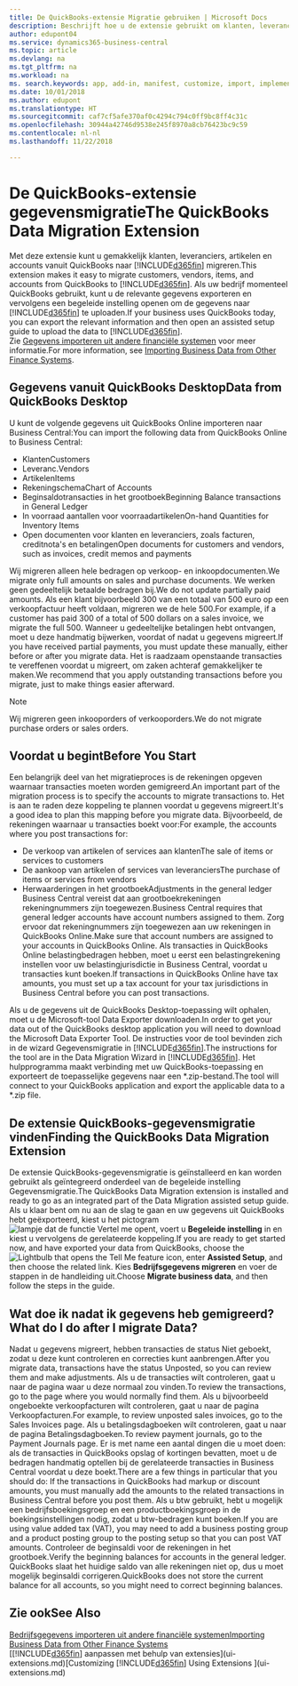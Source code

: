 ```yaml
---
title: De QuickBooks-extensie Migratie gebruiken | Microsoft Docs
description: Beschrijft hoe u de extensie gebruikt om klanten, leveranciers, artikelen en rekeningen van QuickBooks Desktop naar Business Central te importeren.
author: edupont04
ms.service: dynamics365-business-central
ms.topic: article
ms.devlang: na
ms.tgt_pltfrm: na
ms.workload: na
ms. search.keywords: app, add-in, manifest, customize, import, implement
ms.date: 10/01/2018
ms.author: edupont
ms.translationtype: HT
ms.sourcegitcommit: caf7cf5afe370af0c4294c794c0ff9bc8ff4c31c
ms.openlocfilehash: 30944a42746d9538e245f8970a8cb76423bc9c59
ms.contentlocale: nl-nl
ms.lasthandoff: 11/22/2018

---
```


# <a name="the-quickbooks-data-migration-extension"></a><span data-ttu-id="6ee83-103">De QuickBooks-extensie gegevensmigratie</span><span class="sxs-lookup"><span data-stu-id="6ee83-103">The QuickBooks Data Migration Extension</span></span>
<span data-ttu-id="6ee83-104">Met deze extensie kunt u gemakkelijk klanten, leveranciers, artikelen en accounts vanuit QuickBooks naar [!INCLUDE[d365fin](includes/d365fin_md.md)] migreren.</span><span class="sxs-lookup"><span data-stu-id="6ee83-104">This extension makes it easy to migrate customers, vendors, items, and accounts from QuickBooks to [!INCLUDE[d365fin](includes/d365fin_md.md)].</span></span> <span data-ttu-id="6ee83-105">Als uw bedrijf momenteel QuickBooks gebruikt, kunt u de relevante gegevens exporteren en vervolgens een begeleide instelling openen om de gegevens naar [!INCLUDE[d365fin](includes/d365fin_md.md)] te uploaden.</span><span class="sxs-lookup"><span data-stu-id="6ee83-105">If your business uses QuickBooks today, you can export the relevant information and then open an assisted setup guide to upload the data to [!INCLUDE[d365fin](includes/d365fin_md.md)].</span></span>  
<span data-ttu-id="6ee83-106">Zie [Gegevens importeren uit andere financiële systemen](across-import-data-configuration-packages.md) voor meer informatie.</span><span class="sxs-lookup"><span data-stu-id="6ee83-106">For more information, see [Importing Business Data from Other Finance Systems](across-import-data-configuration-packages.md).</span></span>

## <a name="data-from-quickbooks-desktop"></a><span data-ttu-id="6ee83-107">Gegevens vanuit QuickBooks Desktop</span><span class="sxs-lookup"><span data-stu-id="6ee83-107">Data from QuickBooks Desktop</span></span>
 
<span data-ttu-id="6ee83-108">U kunt de volgende gegevens uit QuickBooks Online importeren naar Business Central:</span><span class="sxs-lookup"><span data-stu-id="6ee83-108">You can import the following data from QuickBooks Online to Business Central:</span></span>

- <span data-ttu-id="6ee83-109">Klanten</span><span class="sxs-lookup"><span data-stu-id="6ee83-109">Customers</span></span>  
- <span data-ttu-id="6ee83-110">Leveranc.</span><span class="sxs-lookup"><span data-stu-id="6ee83-110">Vendors</span></span>  
- <span data-ttu-id="6ee83-111">Artikelen</span><span class="sxs-lookup"><span data-stu-id="6ee83-111">Items</span></span>  
- <span data-ttu-id="6ee83-112">Rekeningschema</span><span class="sxs-lookup"><span data-stu-id="6ee83-112">Chart of Accounts</span></span>  
- <span data-ttu-id="6ee83-113">Beginsaldotransacties in het grootboek</span><span class="sxs-lookup"><span data-stu-id="6ee83-113">Beginning Balance transactions in General Ledger</span></span>  
- <span data-ttu-id="6ee83-114">In voorraad aantallen voor voorraadartikelen</span><span class="sxs-lookup"><span data-stu-id="6ee83-114">On-hand Quantities for Inventory Items</span></span>  
- <span data-ttu-id="6ee83-115">Open documenten voor klanten en leveranciers, zoals facturen, creditnota's en betalingen</span><span class="sxs-lookup"><span data-stu-id="6ee83-115">Open documents for customers and vendors, such as invoices, credit memos and payments</span></span>  

<span data-ttu-id="6ee83-116">Wij migreren alleen hele bedragen op verkoop- en inkoopdocumenten.</span><span class="sxs-lookup"><span data-stu-id="6ee83-116">We migrate only full amounts on sales and purchase documents.</span></span> <span data-ttu-id="6ee83-117">We werken geen gedeeltelijk betaalde bedragen bij.</span><span class="sxs-lookup"><span data-stu-id="6ee83-117">We do not update partially paid amounts.</span></span> <span data-ttu-id="6ee83-118">Als een klant bijvoorbeeld 300 van een totaal van 500 euro op een verkoopfactuur heeft voldaan, migreren we de hele 500.</span><span class="sxs-lookup"><span data-stu-id="6ee83-118">For example, if a customer has paid 300 of a total of 500 dollars on a sales invoice, we migrate the full 500.</span></span> <span data-ttu-id="6ee83-119">Wanneer u gedeeltelijke betalingen hebt ontvangen, moet u deze handmatig bijwerken, voordat of nadat u gegevens migreert.</span><span class="sxs-lookup"><span data-stu-id="6ee83-119">If you have received partial payments, you must update these manually, either before or after you migrate data.</span></span> <span data-ttu-id="6ee83-120">Het is raadzaam openstaande transacties te vereffenen voordat u migreert, om zaken achteraf gemakkelijker te maken.</span><span class="sxs-lookup"><span data-stu-id="6ee83-120">We recommend that you apply outstanding transactions before you migrate, just to make things easier afterward.</span></span>

> [!NOTE]
> <span data-ttu-id="6ee83-121">Wij migreren geen inkooporders of verkooporders.</span><span class="sxs-lookup"><span data-stu-id="6ee83-121">We do not migrate purchase orders or sales orders.</span></span>

## <a name="before-you-start"></a><span data-ttu-id="6ee83-122">Voordat u begint</span><span class="sxs-lookup"><span data-stu-id="6ee83-122">Before You Start</span></span>
<span data-ttu-id="6ee83-123">Een belangrijk deel van het migratieproces is de rekeningen opgeven waarnaar transacties moeten worden gemigreerd.</span><span class="sxs-lookup"><span data-stu-id="6ee83-123">An important part of the migration process is to specify the accounts to migrate transactions to.</span></span> <span data-ttu-id="6ee83-124">Het is aan te raden deze koppeling te plannen voordat u gegevens migreert.</span><span class="sxs-lookup"><span data-stu-id="6ee83-124">It's a good idea to plan this mapping before you migrate data.</span></span> <span data-ttu-id="6ee83-125">Bijvoorbeeld, de rekeningen waarnaar u transacties boekt voor:</span><span class="sxs-lookup"><span data-stu-id="6ee83-125">For example, the accounts where you post transactions for:</span></span>

- <span data-ttu-id="6ee83-126">De verkoop van artikelen of services aan klanten</span><span class="sxs-lookup"><span data-stu-id="6ee83-126">The sale of items or services to customers</span></span>  
- <span data-ttu-id="6ee83-127">De aankoop van artikelen of services van leveranciers</span><span class="sxs-lookup"><span data-stu-id="6ee83-127">The purchase of items or services from vendors</span></span>  
- <span data-ttu-id="6ee83-128">Herwaarderingen in het grootboek</span><span class="sxs-lookup"><span data-stu-id="6ee83-128">Adjustments in the general ledger</span></span>  
<span data-ttu-id="6ee83-129">Business Central vereist dat aan grootboekrekeningen rekeningnummers zijn toegewezen.</span><span class="sxs-lookup"><span data-stu-id="6ee83-129">Business Central requires that general ledger accounts have account numbers assigned to them.</span></span> <span data-ttu-id="6ee83-130">Zorg ervoor dat rekeningnummers zijn toegewezen aan uw rekeningen in QuickBooks Online.</span><span class="sxs-lookup"><span data-stu-id="6ee83-130">Make sure that account numbers are assigned to your accounts in QuickBooks Online.</span></span>
<span data-ttu-id="6ee83-131">Als transacties in QuickBooks Online belastingbedragen hebben, moet u eerst een belastingrekening instellen voor uw belastingjurisdictie in Business Central, voordat u transacties kunt boeken.</span><span class="sxs-lookup"><span data-stu-id="6ee83-131">If transactions in QuickBooks Online have tax amounts, you must set up a tax account for your tax jurisdictions in Business Central before you can post transactions.</span></span>

<span data-ttu-id="6ee83-132">Als u de gegevens uit de QuickBooks Desktop-toepassing wilt ophalen, moet u de Microsoft-tool Data Exporter downloaden.</span><span class="sxs-lookup"><span data-stu-id="6ee83-132">In order to get your data out of the QuickBooks desktop application you will need to download the Microsoft Data Exporter Tool.</span></span>  <span data-ttu-id="6ee83-133">De instructies voor de tool bevinden zich in de wizard Gegevensmigratie in [!INCLUDE[d365fin](includes/d365fin_md.md)].</span><span class="sxs-lookup"><span data-stu-id="6ee83-133">The instructions for the tool are in the Data Migration Wizard in [!INCLUDE[d365fin](includes/d365fin_md.md)].</span></span> <span data-ttu-id="6ee83-134">Het hulpprogramma maakt verbinding met uw QuickBooks-toepassing en exporteert de toepasselijke gegevens naar een \*.zip-bestand.</span><span class="sxs-lookup"><span data-stu-id="6ee83-134">The tool will connect to your QuickBooks application and export the applicable data to a \*.zip file.</span></span>  

## <a name="finding-the-quickbooks-data-migration-extension"></a><span data-ttu-id="6ee83-135">De extensie QuickBooks-gegevensmigratie vinden</span><span class="sxs-lookup"><span data-stu-id="6ee83-135">Finding the QuickBooks Data Migration Extension</span></span>
<span data-ttu-id="6ee83-136">De extensie QuickBooks-gegevensmigratie is geïnstalleerd en kan worden gebruikt als geïntegreerd onderdeel van de begeleide instelling Gegevensmigratie.</span><span class="sxs-lookup"><span data-stu-id="6ee83-136">The QuickBooks Data Migration extension is installed and ready to go as an integrated part of the Data Migration assisted setup guide.</span></span> <span data-ttu-id="6ee83-137">Als u klaar bent om nu aan de slag te gaan en uw gegevens uit QuickBooks hebt geëxporteerd, kiest u het pictogram ![lampje dat de functie Vertel me opent](media/ui-search/search_small.png "Vertel me wat u wilt doen"), voert u **Begeleide instelling** in en kiest u vervolgens de gerelateerde koppeling.</span><span class="sxs-lookup"><span data-stu-id="6ee83-137">If you are ready to get started now, and have exported your data from QuickBooks, choose the ![Lightbulb that opens the Tell Me feature](media/ui-search/search_small.png "Tell me what you want to do") icon, enter **Assisted Setup**, and then choose the related link.</span></span> <span data-ttu-id="6ee83-138">Kies **Bedrijfsgegevens migreren** en voer de stappen in de handleiding uit.</span><span class="sxs-lookup"><span data-stu-id="6ee83-138">Choose **Migrate business data**, and then follow the steps in the guide.</span></span>  

## <a name="what-do-i-do-after-i-migrate-data"></a><span data-ttu-id="6ee83-139">Wat doe ik nadat ik gegevens heb gemigreerd?</span><span class="sxs-lookup"><span data-stu-id="6ee83-139">What do I do after I migrate Data?</span></span>
<span data-ttu-id="6ee83-140">Nadat u gegevens migreert, hebben transacties de status Niet geboekt, zodat u deze kunt controleren en correcties kunt aanbrengen.</span><span class="sxs-lookup"><span data-stu-id="6ee83-140">After you migrate data, transactions have the status Unposted, so you can review them and make adjustments.</span></span> <span data-ttu-id="6ee83-141">Als u de transacties wilt controleren, gaat u naar de pagina waar u deze normaal zou vinden.</span><span class="sxs-lookup"><span data-stu-id="6ee83-141">To review the transactions, go to the page where you would normally find them.</span></span> <span data-ttu-id="6ee83-142">Als u bijvoorbeeld ongeboekte verkoopfacturen wilt controleren, gaat u naar de pagina Verkoopfacturen.</span><span class="sxs-lookup"><span data-stu-id="6ee83-142">For example, to review unposted sales invoices, go to the Sales Invoices page.</span></span> <span data-ttu-id="6ee83-143">Als u betalingsdagboeken wilt controleren, gaat u naar de pagina Betalingsdagboeken.</span><span class="sxs-lookup"><span data-stu-id="6ee83-143">To review payment journals, go to the Payment Journals page.</span></span>
<span data-ttu-id="6ee83-144">Er is met name een aantal dingen die u moet doen: als de transacties in QuickBooks opslag of kortingen bevatten, moet u de bedragen handmatig optellen bij de gerelateerde transacties in Business Central voordat u deze boekt.</span><span class="sxs-lookup"><span data-stu-id="6ee83-144">There are a few things in particular that you should do: If the transactions in QuickBooks had markup or discount amounts, you must manually add the amounts to the related transactions in Business Central before you post them.</span></span>
<span data-ttu-id="6ee83-145">Als u btw gebruikt, hebt u mogelijk een bedrijfsboekingsgroep en een productboekingsgroep in de boekingsinstellingen nodig, zodat u btw-bedragen kunt boeken.</span><span class="sxs-lookup"><span data-stu-id="6ee83-145">If you are using value added tax (VAT), you may need to add a business posting group and a product posting group to the posting setup so that you can post VAT amounts.</span></span>
<span data-ttu-id="6ee83-146">Controleer de beginsaldi voor de rekeningen in het grootboek.</span><span class="sxs-lookup"><span data-stu-id="6ee83-146">Verify the beginning balances for accounts in the general ledger.</span></span> <span data-ttu-id="6ee83-147">QuickBooks slaat het huidige saldo van alle rekeningen niet op, dus u moet mogelijk beginsaldi corrigeren.</span><span class="sxs-lookup"><span data-stu-id="6ee83-147">QuickBooks does not store the current balance for all accounts, so you might need to correct beginning balances.</span></span>

## <a name="see-also"></a><span data-ttu-id="6ee83-148">Zie ook</span><span class="sxs-lookup"><span data-stu-id="6ee83-148">See Also</span></span>
[<span data-ttu-id="6ee83-149">Bedrijfsgegevens importeren uit andere financiële systemen</span><span class="sxs-lookup"><span data-stu-id="6ee83-149">Importing Business Data from Other Finance Systems</span></span>](across-import-data-configuration-packages.md)  
<span data-ttu-id="6ee83-150">[[!INCLUDE[d365fin](includes/d365fin_md.md)] aanpassen met behulp van extensies](ui-extensions.md)</span><span class="sxs-lookup"><span data-stu-id="6ee83-150">[Customizing [!INCLUDE[d365fin](includes/d365fin_md.md)] Using Extensions ](ui-extensions.md)</span></span>  


